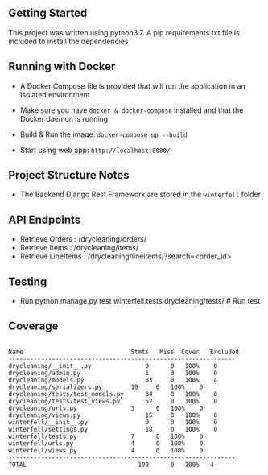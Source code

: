 ## Getting Started

This project was written using python3.7. A pip requirements.txt
 file is
 included to install the dependencies

## Running with Docker
- A Docker Compose file is provided that will run the application in an
 isolated environment

- Make sure you have `docker & docker-compose` installed and that the Docker
 daemon is running
 
- Build & Run the image: `docker-compose up --build`

- Start using web app: `http://localhost:8080/`

## Project Structure Notes

- The Backend Django Rest Framework  are stored in the `winterfell` folder

## API Endpoints
- Retrieve Orders : /drycleaning/orders/ 
- Retrieve Items : /drycleaning/items/
- Retrieve LineItems : /drycleaning/lineitems/?search=<order_id>

## Testing
- Run python manage.py test winterfell.tests drycleaning/tests/ # Run test


## Coverage 

```

Name                              Stmts   Miss  Cover   Excluded
---------------------------------------------------------------
drycleaning/__init__.py	              0	     0	 100%    0
drycleaning/admin.py	              1	     0	 100%    0
drycleaning/models.py	              33     0	 100%    4
drycleaning/serializers.py	      19     0	 100%    0
drycleaning/tests/test_models.py      34     0	 100%    0
drycleaning/tests/test_views.py	      52     0	 100%    0
drycleaning/urls.py	              3	     0	 100%    0
drycleaning/views.py	              15     0	 100%    0
winterfell/__init__.py	              0	     0	 100%    0
winterfell/settings.py	              18     0	 100%    0
winterfell/tests.py	              7      0	 100%    0
winterfell/urls.py	              4	     0	 100%    0
winterfell/views.py	              4	     0	 100%    0
---------------------------------------------------------------
TOTAL                               190      0   100%   4

```
